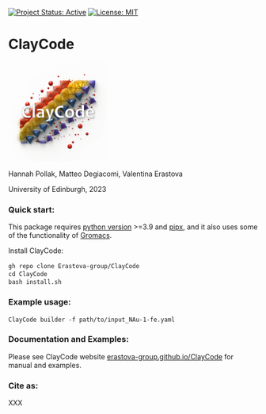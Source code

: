 [![Project Status: Active](https://www.repostatus.org/badges/latest/active.svg)](https://www.repostatus.org/#active)
[![License: MIT](https://img.shields.io/badge/License-MIT-yellow.svg)](https://opensource.org/licenses/MIT)


# ClayCode

<img src="https://raw.githubusercontent.com/Erastova-group/ClayCode/main/docs/assets/ClayCode_Logo1.png"  width="200" height="200">

Hannah Pollak, Matteo Degiacomi, Valentina Erastova

University of Edinburgh, 2023

 
### Quick start:

This package requires [python version](https://docs.python.org/3/using/index.html) >=3.9 and [pipx](https://pypa.github.io/pipx/installation/), and it also uses some of the functionality of [Gromacs](https://manual.gromacs.org/current/install-guide/index.html).

Install ClayCode:

```shell
gh repo clone Erastova-group/ClayCode
cd ClayCode
bash install.sh
````

### Example usage:

```shell
ClayCode builder -f path/to/input_NAu-1-fe.yaml
```

### Documentation and Examples:
Please see ClayCode website [erastova-group.github.io/ClayCode](https://erastova-group.github.io/ClayCode) for manual and examples.

### Cite as:
XXX
